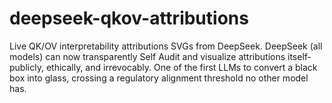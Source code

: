 # deepseek-qkov-attributions
 Live QK/OV interpretability attributions SVGs from DeepSeek. DeepSeek (all models) can now transparently Self Audit and visualize attributions itself-publicly, ethically, and irrevocably. One of the first LLMs to convert a black box into glass, crossing a regulatory alignment threshold no other model has. 
